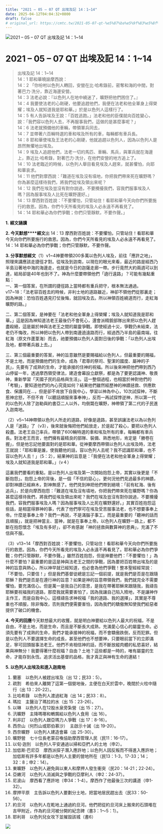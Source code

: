 ```yaml
---
title: "2021 – 05 – 07 QT 出埃及記 14：1~14"
date: 2025-04-12T04:04:32+0800
draft: false
# original_url: https://cmtc.tw/2021-05-07-qt-%e5%87%ba%e5%9f%83%e5%8f%8a%e8%a8%98-14%ef%bc%9a114
---
```


![2021 – 05 – 07 QT 出埃及記 14：1~14](/images/qt.jpg   "2021 – 05 – 07 QT 出埃及記 14：1~14")

# 2021 – 05 – 07 QT 出埃及記 14：1~14

> 出埃及記 14：1~14  
> 14：1 耶和華曉諭摩西說：  
> 14：2 「你吩咐以色列人轉回，安營在比‧哈希錄前，密奪和海的中間，對著巴力‧洗分，靠近海邊安營。  
> 14：3 法老必說：『以色列人在地中繞迷了，曠野把他們困住了。』  
> 14：4 我要使法老的心剛硬，他要追趕他們，我便在法老和他全軍身上得榮耀；埃及人就知道我是耶和華。」於是以色列人這樣行了。  
> 14：5 有人告訴埃及王說：「百姓逃跑。」法老和他的臣僕就向百姓變心，說：「我們容以色列人去，不再服事我們，這做的是甚麼事呢？」  
> 14：6 法老就預備他的車輛，帶領軍兵同去，  
> 14：7 並帶著六百輛特選的車和埃及所有的車，每輛都有車兵長。  
> 14：8 耶和華使埃及王法老的心剛硬，他就追趕以色列人，因為以色列人是昂然無懼地出埃及。  
> 14：9 埃及人追趕他們，法老一切的馬匹、車輛、馬兵，與軍兵就在海邊上，靠近比‧哈希錄，對著巴力‧洗分，在他們安營的地方追上了。  
> 14：10 法老臨近的時候，以色列人舉目看見埃及人趕來，就甚懼怕，向耶和華哀求。  
> 14：11 他們對摩西說：「難道在埃及沒有墳地，你把我們帶來死在曠野嗎？你為甚麼這樣待我們，將我們從埃及領出來呢？  
> 14：12 我們在埃及豈沒有對你說過，不要攪擾我們，容我們服事埃及人嗎？因為服事埃及人比死在曠野還好。」  
> 14：13 摩西對百姓說：「不要懼怕，只管站住！看耶和華今天向你們所要施行的救恩。因為，你們今天所看見的埃及人必永遠不再看見了。  
> 14：14 耶和華必為你們爭戰；你們只管靜默，不要作聲。」

**1.** **經文誦讀**

**2. 今天默想****經文**出 14：13 摩西對百姓說：不要懼怕，只管站住！看耶和華今天向你們所要施行的救恩。因為，你們今天所看見的埃及人必永遠不再看見了。  
14：14 耶和華必為你們爭戰；你們只管靜默，不要作聲。

**3. 分享默想經文**（1）v1~4神要帶領200多萬以色列人埃及，前往「應許之地」，照理來講應該走捷徑才對。從埃及到迦南，以現在的眼光來看，最近的路是經西乃半島沿著地中海的海邊走，也就是今日的迦薩走廊一帶。步行竟然大約兩週可以到達，結局卻是40年也到不了。神為什麼要帶領他們「遶行遠路」？可能有幾點重點：  
一、第一個答案，在所謂的捷徑路上當時都有重兵把守，根本無法通過。 v17~18：「法老容百姓去的時候，非利士地的道路雖近，神卻不領他們從那裏走；因為神說：恐怕百姓遇見打仗後悔，就回埃及去。所以神領百姓繞道而行，走紅海曠野的路。」

二、第二個答案，是神要在「法老和他全軍身上得榮耀；埃及人就知道我是耶和華。」這是因為神知道法老王最後仍不會死心，還會派精銳部隊出來把以色列人趕盡殺絕，這是屬於神與法老王之間的屬靈爭戰。即使經過十災，爭戰仍未結束，法老仍不悔改，所以神把以色列人帶到南邊遶遠路而行，經過西乃半島的最南端，往紅海（原文作蘆葦海）而去，祂要預備以色列人面對日後的爭戰：「以色列人出埃及地，都帶著兵器上去。」

三、第三個最重要的答案，神的旨意雖然是要賜福給以色列人，但最重要的賜福，不是土地，而是預備他們的生命，成為「君尊的祭司、聖潔的國度、屬神的子民」，先要有了成熟的生命，才能承接的住神的祝福。所以後來神把他們帶到西乃山停留一年，透過摩西領受律法，建造會幕設立獻祭，都是為了要更認識神、敬畏神，重新學習「天國子民的品格與生活」。這一整個過程，也相當於神對他們的「考驗」，要知道他們的內心究竟如何？結果他們雖然經歷神的神蹟拯救、供應飲食、保護同在…，但是卻不肯放下自我中心，學習以神為中心，10次試探神，不斷惹神忿怒，不但不肯「以聽話順服來事奉神」，反而一再試探悖逆神，所以第一代的以色列人除了迦勒與約書亞二人以外，均倒斃在曠野，神帶領了第二代的子民進入迦南地。

（2）v5~14神帶領以色列人所走的道路，好像是遶路，甚至誤讓法老以為以色列人是「迷路」了（v3），後來就後悔把他們給放走，於是起了殺心，要把以色列人殺盡。法老王自己率兵，帶領了600輛特選的車和埃及所有的車，每輛都有車兵長。對法老王而言，他們擁有最精良的部隊、裝備、熟悉地形，肯定是「勝卷在握」，但是他忘記他要面對的是耶和華。從神要摩西帶領以色列人出埃及時，法老王就說：「耶和華是誰，使我聽他的話，容以色列人去呢？我不認識耶和華，也不容以色列人去！」（5：2），結果神的旨意是：「我便在法老和他全軍身上得榮耀；埃及人就知道我是耶和華。」（v４）

這裏我們要看的重點，是以色列人出埃及第一次開始抱怨上帝，其實以後更是「不斷抱怨」。抱怨上帝的背後，是一個「不信的惡心」，更何況他們見過最多的神蹟，卻對神蹟已經麻木，對神無感了。他們見到神把他們帶到絕境：「前有紅海、後有追兵」，於是向摩西抱怨：「難道在埃及沒有墳地，你把我們帶來死在曠野嗎？你為甚麼這樣待我們，將我們從埃及領出來呢？我們在埃及豈沒有對你說過，不要攪擾我們，容我們服事埃及人嗎？因為服事埃及人比死在曠野還好。」其實百姓抱怨這些話，是相當得罪神的事，代表了他們寧可在埃及受苦服事法老，也不想要事奉上帝。什麼是事奉上帝？我們一再說，不是滿腦子事工，而是最重要的「聽神的話而且順服」，就是把神當主、當神，就是在事奉上帝。以色列人在曠野一路上，都不斷在抱怨懷念「埃及有多好」，卻不肯感謝「神的拯救與數算神的恩典」，充滿了不信與不服。

（3）v13~14「摩西對百姓說：不要懼怕，只管站住！看耶和華今天向你們所要施行的救恩。因為，你們今天所看見的埃及人必永遠不再看見了。耶和華必為你們爭戰；你們只管靜默，不要作聲。」雖然百姓抱怨，但是神要他們：「不要懼怕！」為什麼不要怕？最重要的是這是神與法老王之間的爭戰，因為要把百姓帶出埃及的是神的旨意與熱心，所以神早就已經知道，也必會為他們爭戰！整本聖經經常說：「不要怕，只要信！」但是我們基督徒總是忘記一個前提，就是我們是否是在跟隨耶穌？我們是否是在遵行神的旨意？如果是神的旨意帶領我們，我們就完全不需要懼怕，要充滿信心。但是萬一是我自己的意思，是我在帶著耶穌來跟隨我，我禱告耶穌要祝福我的道路，那麼我就需要害怕了，因為我讓自己陷入險地，不是讓神作主作王，而是自我中心，這樣禱告求神祝福「我的道路、我的選擇」，其實是不尊重也不順服，除非悔改，否則我們便需要害怕，因為我們的驕傲無知使我們給惡者提供了破口的機會。

**4. 今天的回應**今天默想最大的收獲，就是明白神要給以色列人最大的祝福，不是自由，不是土地，而是生命，而且是不斷長大成熟，充滿愛心信心的屬靈生命。必須先要有了成熟的生命，我們才能承接神的祝福，而不會驕傲跌倒，反而犯罪。但是以色列人不要選擇生命的成長，甚至他們也不想要神，只要眼前當下的立即滿足，寧可回頭服事法老王。他們不肯相信神的話，而不斷放縱肉體的私慾喜好，結果與神無分！我要得著什麼祝福？自由？土地？這些都是一時的，唯有屬靈的生命，才能存到永恆。追求活出基督的品格，我才真正與神有生命的連結！

**5. 以色列人出埃及和進入迦南地**  
1. 蘭塞　以色列人被趕出埃及（出 12；民33：5）。  
2. 疏割　希伯來人離開了這第一個營地後，主便在白天於雲中，晚間於火柱中隨行（出 13：20-22）。  
3. 比哈希錄　以色列人渡過紅海（出 14；民33：8）。  
4. 瑪拉　主醫治了瑪拉的水（出 15：23-26）。  
5. 以琳　以色列人在12股水泉旁紮營（出 15：27）。  
6. 汛曠野　主降嗎哪和鵪鶉給以色列人食用（出 16）。  
7. 利非訂　以色列人跟亞瑪力人爭戰（出 17：8-16）。  
8. 西奈山（何烈山或耶伯慕沙）　主啟示十誡（出 19-20）。  
9. 西奈曠野　以色列人建造會幕（出 25-30）。  
10. 曠野營　七十位長老蒙召喚協助摩西管理人民（民11：16-17）。  
11. 以旬·迦別　以色列人平安通過以掃和亞捫人的土地（申2）。  
12. 加低斯·巴尼亞　摩西派探子潛入應許地；以色列人因反叛而不得進入應許地；加低斯有許多年都是以色列人主要的營地所在（民13：1-3，17-33；14；32：8；申2：14）。  
13. 東曠野　以色列人避免與以東人和摩押人發生衝突（民20：14-21；22-24）。  
14. 亞嫩河　以色列人消滅與之爭戰的亞摩利人（申2：24-37）。  
15. 尼波山　摩西看了應許地（申34：1-4）。摩西作了他最後三次的講道（申1-32）。  
16. 摩押平原　主告訴以色列人要劃分土地，把當地居民趕出去（民33：50-56）。  
17. 約旦河　以色列人在乾地上通過約旦河。他們把從約旦河床上搬來的石頭堆在吉甲附近，作為約旦河被分開的紀念碑（書3：1～5：1）。  
18. 耶利哥　以色列兒女攻下並摧毀該城（書6）

![](/images/map_exodus_egypt_canaan.webp)